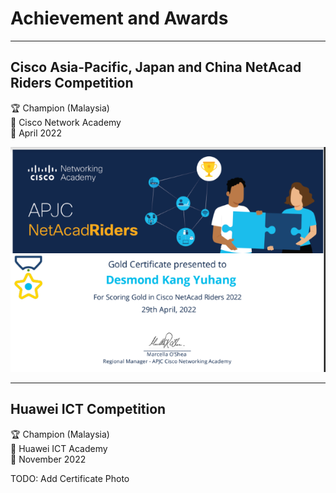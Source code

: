 # Achievement and Awards


<!--more-->

***

## **Cisco Asia-Pacific, Japan and China NetAcad Riders Competition**
:trophy: Champion (Malaysia)  
:school: Cisco Network Academy  
:date: April 2022  

[![APJC](APJC.png)](https://drive.google.com/file/d/1dG4CieF871TQc94pghTfde_bcPyJcZ52/view?usp=share_link)
        
***

## **Huawei ICT Competition**
:trophy: Champion (Malaysia)  
:school: Huawei ICT Academy  
:date: November 2022  

TODO: Add Certificate Photo
